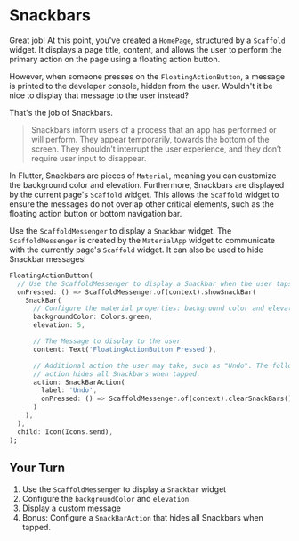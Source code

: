# Snackbars

Great job! At this point, you've created a `HomePage`, structured by a
`Scaffold` widget. It displays a page title, content, and allows the user to
perform the primary action on the page using a floating action button.

However, when someone presses on the `FloatingActionButton`, a message is
printed to the developer console, hidden from the user. Wouldn't it be nice to
display that message to the user instead?

That's the job of Snackbars.

  > Snackbars inform users of a process that an app has performed or will
  > perform. They appear temporarily, towards the bottom of the screen. They
  > shouldn’t interrupt the user experience, and they don’t require user input
  > to disappear.

In Flutter, Snackbars are pieces of `Material`, meaning you can customize the
background color and elevation. Furthermore, Snackbars are displayed by the
current page's `Scaffold` widget. This allows the `Scaffold` widget to ensure
the messages do not overlap other critical elements, such as the floating action
button or bottom navigation bar. 

Use the `ScaffoldMessenger` to display a `Snackbar` widget. The
`ScaffoldMessenger` is created by the `MaterialApp` widget to communicate with
the currently page's `Scaffold` widget. It can also be used to hide Snackbar
messages!

```dart
FloatingActionButton(
  // Use the ScaffoldMessenger to display a Snackbar when the user taps the FAB
  onPressed: () => ScaffoldMessenger.of(context).showSnackBar(
    SnackBar(
      // Configure the material properties: background color and elevation
      backgroundColor: Colors.green,
      elevation: 5,

      // The Message to display to the user
      content: Text('FloatingActionButton Pressed'),

      // Additional action the user may take, such as "Undo". The following 
      // action hides all Snackbars when tapped.
      action: SnackBarAction(
        label: 'Undo',
        onPressed: () => ScaffoldMessenger.of(context).clearSnackBars(),
      )
    ),
  ),
  child: Icon(Icons.send),
);
```

## Your Turn

  1. Use the `ScaffoldMessenger` to display a `Snackbar` widget
  2. Configure the `backgroundColor` and `elevation`.
  3. Display a custom message
  4. Bonus: Configure a `SnackBarAction` that hides all Snackbars when tapped.